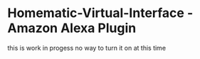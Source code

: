 # Homematic-Virtual-Interface  - Amazon Alexa Plugin

this is work in progess no way to turn it on at this time